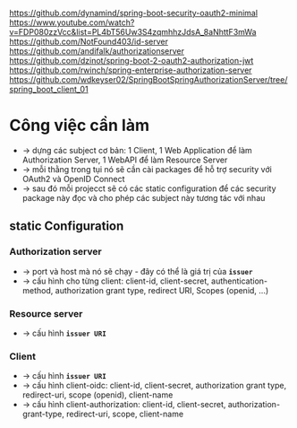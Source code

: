 https://github.com/dynamind/spring-boot-security-oauth2-minimal
https://www.youtube.com/watch?v=FDP080zzVcc&list=PL4bT56Uw3S4zqmhhzJdsA_8aNhttF3mWa
https://github.com/NotFound403/id-server
https://github.com/andifalk/authorizationserver
https://github.com/dzinot/spring-boot-2-oauth2-authorization-jwt
https://github.com/rwinch/spring-enterprise-authorization-server
https://github.com/wdkeyser02/SpringBootSpringAuthorizationServer/tree/spring_boot_client_01

# Công việc cần làm
* -> dựng các subject cơ bản: 1 Client, 1 Web Application để làm Authorization Server, 1 WebAPI để làm Resource Server
* -> mỗi thằng trong tụi nó sẽ cần cài packages để hỗ trợ security với OAuth2 và OpenID Connect
* -> sau đó mỗi projecct sẽ có các static configuration để các security package này đọc và cho phép các subject này tương tác với nhau

## static Configuration

### Authorization server
* -> port và host mà nó sẽ chạy - đây có thể là giá trị của **`issuer`**
* -> cấu hình cho từng client: client-id, client-secret, authentication-method, authorization grant type, redirect URI, Scopes (openid, ...)

### Resource server
* -> cấu hình **`issuer URI`**

### Client
* -> cấu hình **`issuer URI`**
* -> cấu hình client-oidc: client-id, client-secret, authorization grant type, redirect-uri, scope (openid), client-name
* -> cấu hình client-authorization: client-id, client-secret, authorization-grant-type, redirect-uri, scope, client-name